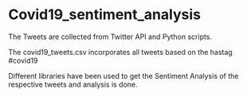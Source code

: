 # Covid19_sentiment_analysis

The Tweets are collected from Twitter API and Python scripts.

The covid19_tweets.csv incorporates all tweets based on the hastag #covid19

Different libraries have been used to get the Sentiment Analysis of the respective tweets and analysis is done.
